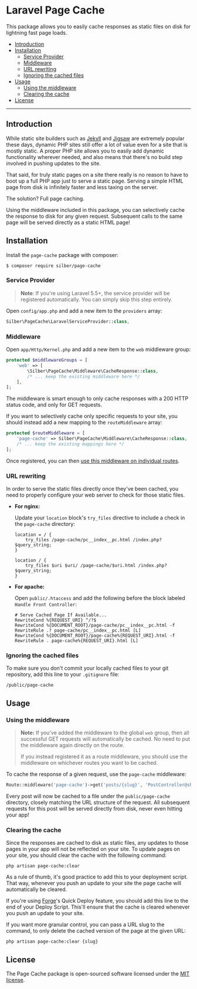# Laravel Page Cache

This package allows you to easily cache responses as static files on disk for lightning fast page loads.

- [Introduction](#introduction)
- [Installation](#installation)
  - [Service Provider](#service-provider)
  - [Middleware](#middleware)
  - [URL rewriting](#url-rewriting)
  - [Ignoring the cached files](#ignoring-the-cached-files)
- [Usage](#usage)
  - [Using the middleware](#using-the-middleware)
  - [Clearing the cache](#clearing-the-cache)
- [License](#license)

---

## Introduction

While static site builders such as [Jekyll](https://jekyllrb.com/) and [Jigsaw](http://jigsaw.tighten.co/) are extremely popular these days, dynamic PHP sites still offer a lot of value even for a site that is mostly static. A proper PHP site allows you to easily add dynamic functionality wherever needed, and also means that there's no build step involved in pushing updates to the site.

That said, for truly static pages on a site there really is no reason to have to boot up a full PHP app just to serve a static page. Serving a simple HTML page from disk is infinitely faster and less taxing on the server.

The solution? Full page caching.

Using the middleware included in this package, you can selectively cache the response to disk for any given request. Subsequent calls to the same page will be served directly as a static HTML page!

## Installation

Install the `page-cache` package with composer:

```
$ composer require silber/page-cache
```

### Service Provider

> **Note**: If you're using Laravel 5.5+, the service provider will be registered automatically. You can simply skip this step entirely.

Open `config/app.php` and add a new item to the `providers` array:

```php
Silber\PageCache\LaravelServiceProvider::class,
```

### Middleware

Open `app/Http/Kernel.php` and add a new item to the `web` middleware group:

```php
protected $middlewareGroups = [
    'web' => [
        \Silber\PageCache\Middleware\CacheResponse::class,
        /* ... keep the existing middleware here */
    ],
];
```

The middleware is smart enough to only cache responses with a 200 HTTP status code, and only for GET requests.

If you want to selectively cache only specific requests to your site, you should instead add a new mapping to the `routeMiddleware` array:

```php
protected $routeMiddleware = [
    'page-cache' => Silber\PageCache\Middleware\CacheResponse::class,
    /* ... keep the existing mappings here */
];
```

Once registered, you can then [use this middleware on individual routes](#using-the-middleware).

### URL rewriting

In order to serve the static files directly once they've been cached, you need to properly configure your web server to check for those static files.

- **For nginx:**

    Update your `location` block's `try_files` directive to include a check in the `page-cache` directory:

    ```nginxconf
    location = / {
        try_files /page-cache/pc__index__pc.html /index.php?$query_string;
    }

    location / {
        try_files $uri $uri/ /page-cache/$uri.html /index.php?$query_string;
    }
    ```

- **For apache:**

    Open `public/.htaccess` and add the following before the block labeled `Handle Front Controller`:

    ```apacheconf
    # Serve Cached Page If Available...
    RewriteCond %{REQUEST_URI} ^/?$
    RewriteCond %{DOCUMENT_ROOT}/page-cache/pc__index__pc.html -f
    RewriteRule .? page-cache/pc__index__pc.html [L]
    RewriteCond %{DOCUMENT_ROOT}/page-cache%{REQUEST_URI}.html -f
    RewriteRule . page-cache%{REQUEST_URI}.html [L]
    ```

### Ignoring the cached files

To make sure you don't commit your locally cached files to your git repository, add this line to your `.gitignore` file:

```
/public/page-cache
```

## Usage

### Using the middleware

> **Note:** If you've added the middleware to the global `web` group, then all successful GET requests will automatically be cached. No need to put the middleware again directly on the route.
> 
> If you instead registered it as a route middleware, you should use the middleware on whichever routes you want to be cached.

To cache the response of a given request, use the `page-cache` middleware:

```php
Route::middleware('page-cache')->get('posts/{slug}', 'PostController@show');
```

Every post will now be cached to a file under the `public/page-cache` directory, closely matching the URL structure of the request. All subsequent  requests for this post will be served directly from disk, never even hitting your app!

### Clearing the cache

Since the responses are cached to disk as static files, any updates to those pages in your app will not be reflected on your site. To update pages on your site, you should clear the cache with the following command:

```
php artisan page-cache:clear
```

As a rule of thumb, it's good practice to add this to your deployment script. That way, whenever you push an update to your site the page cache will automatically be cleared.

If you're using [Forge](https://forge.laravel.com)'s Quick Deploy feature, you should add this line to the end of your Deploy Script. This'll ensure that the cache is cleared whenever you push an update to your site.

If you want more granular control, you can pass a URL slug to the command, to only delete the cached version of the page at the given URL:

```
php artisan page-cache:clear {slug}
```

## License

The Page Cache package is open-sourced software licensed under the [MIT license](http://opensource.org/licenses/MIT).
